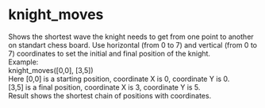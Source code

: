 # knight_moves

Shows the shortest wave the knight needs to get from one point to another on standart chess board.
Use horizontal (from 0 to 7) and vertical (from 0 to 7) coordinates to set the initial and final position of the knight.<br>
Example:<br>
knight_moves([0,0], [3,5])<br>
Here [0,0] is a starting position, coordinate X is 0, coordinate Y is 0.<br>
[3,5] is a final position, coordinate X is 3, coordinate Y is 5.<br>
Result shows the shortest chain of positions with coordinates.
